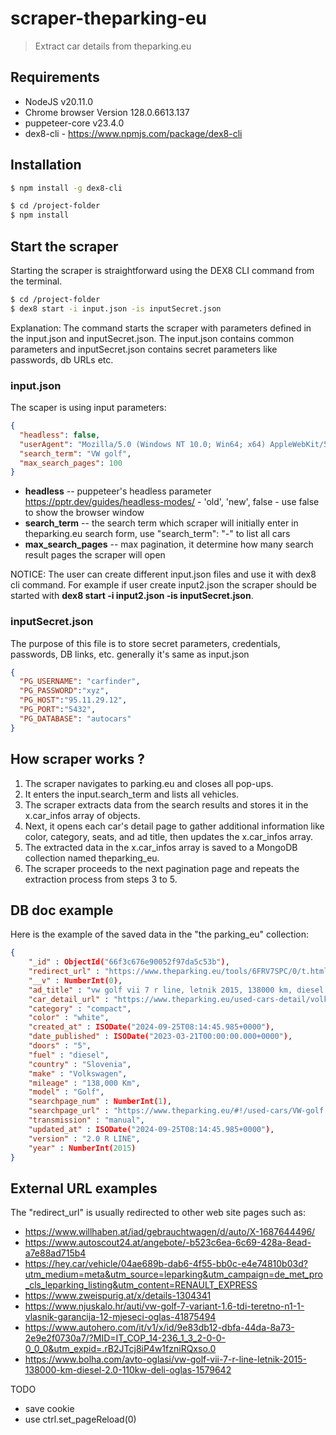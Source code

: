 # scraper-theparking-eu
> Extract car details from theparking.eu


## Requirements
- NodeJS v20.11.0
- Chrome browser Version 128.0.6613.137
- puppeteer-core v23.4.0
- dex8-cli - https://www.npmjs.com/package/dex8-cli


## Installation
```bash
$ npm install -g dex8-cli

$ cd /project-folder
$ npm install
```

## Start the scraper
Starting the scraper is straightforward using the DEX8 CLI command from the terminal.
```bash
$ cd /project-folder
$ dex8 start -i input.json -is inputSecret.json
```
Explanation: The command starts the scraper with parameters defined in the input.json and inputSecret.json. The input.json contains common parameters and inputSecret.json contains secret parameters like passwords, db URLs etc.


### input.json
The scaper is using input parameters:
```json
{
  "headless": false,
  "userAgent": "Mozilla/5.0 (Windows NT 10.0; Win64; x64) AppleWebKit/537.36 (KHTML, like Gecko) Chrome/130.0.0.0 Safari/537.36",
  "search_term": "VW golf",
  "max_search_pages": 100
}
```
- **headless** -- puppeteer's headless parameter https://pptr.dev/guides/headless-modes/ - 'old', 'new', false  - use false to show the browser window
- **search_term** -- the search term which scraper will initially enter in theparking.eu search form, use "search_term": "-" to list all cars
- **max_search_pages** -- max pagination, it determine how many search result pages the scraper will open

NOTICE: The user can create different input.json files and use it with dex8 cli command. For example if user create input2.json the scraper should be started with **dex8 start -i input2.json -is inputSecret.json**.


### inputSecret.json
The purpose of this file is to store secret parameters, credentials, passwords, DB links, etc.
generally it's same as input.json
```json
{
  "PG_USERNAME": "carfinder",
  "PG_PASSWORD":"xyz",
  "PG_HOST":"95.11.29.12",
  "PG_PORT":"5432",
  "PG_DATABASE": "autocars"
}
```


## How scraper works ?
1. The scraper navigates to parking.eu and closes all pop-ups.
2. It enters the input.search_term and lists all vehicles.
3. The scraper extracts data from the search results and stores it in the x.car_infos array of objects.
4. Next, it opens each car's detail page to gather additional information like color, category, seats, and ad title, then updates the x.car_infos array.
5. The extracted data in the x.car_infos array is saved to a MongoDB collection named theparking_eu.
6. The scraper proceeds to the next pagination page and repeats the extraction process from steps 3 to 5.




## DB doc example
Here is the example of the saved data in the "the parking_eu" collection:
```json
{ 
    "_id" : ObjectId("66f3c676e90052f97da5c53b"), 
    "redirect_url" : "https://www.theparking.eu/tools/6FRV7SPC/0/t.html", 
    "__v" : NumberInt(0), 
    "ad_title" : "vw golf vii 7 r line, letnik 2015, 138000 km, diesel 2.0 110kw deli", 
    "car_detail_url" : "https://www.theparking.eu/used-cars-detail/volkswagen-golf/vw-golf-vii-7-r-line-letnik-2015-138000-km-diesel-2-0-110kw-deli/6FRV7SPC.html", 
    "category" : "compact", 
    "color" : "white", 
    "created_at" : ISODate("2024-09-25T08:14:45.985+0000"), 
    "date_published" : ISODate("2023-03-21T00:00:00.000+0000"), 
    "doors" : "5", 
    "fuel" : "diesel", 
    "country" : "Slovenia", 
    "make" : "Volkswagen", 
    "mileage" : "138,000 Km", 
    "model" : "Golf", 
    "searchpage_num" : NumberInt(1), 
    "searchpage_url" : "https://www.theparking.eu/#!/used-cars/VW-golf.html", 
    "transmission" : "manual", 
    "updated_at" : ISODate("2024-09-25T08:14:45.985+0000"), 
    "version" : "2.0 R LINE", 
    "year" : NumberInt(2015)
}
```


## External URL examples
The "redirect_url" is usually redirected to other web site pages such as:
- https://www.willhaben.at/iad/gebrauchtwagen/d/auto/X-1687644496/
- https://www.autoscout24.at/angebote/-b523c6ea-6c69-428a-8ead-a7e88ad715b4
- https://hey.car/vehicle/04ae689b-dab6-4f55-bb0c-e4e74810b03d?utm_medium=meta&utm_source=leparking&utm_campaign=de_met_pro_cls_leparking_listing&utm_content=RENAULT_EXPRESS
- https://www.zweispurig.at/x/details-1304341
- https://www.njuskalo.hr/auti/vw-golf-7-variant-1.6-tdi-teretno-n1-1-vlasnik-garancija-12-mjeseci-oglas-41875494
- https://www.autohero.com/it/v1/x/id/9e83db12-dbfa-44da-8a73-2e9e2f0730a7/?MID=IT_COP_14-236_1_3_2-0-0-0_0_0&utm_expid=.rB2JTcj8iP4w1fzniRQxso.0
- https://www.bolha.com/avto-oglasi/vw-golf-vii-7-r-line-letnik-2015-138000-km-diesel-2.0-110kw-deli-oglas-1579642


TODO
- save cookie
- use ctrl.set_pageReload(0)
